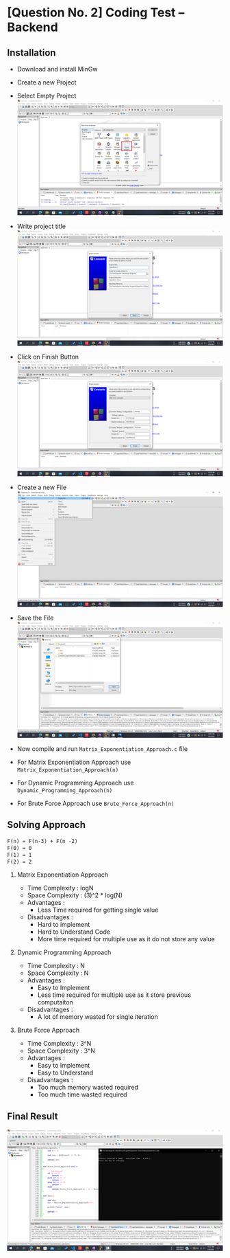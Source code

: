 # [Question No. 2] Coding Test – Backend

## Installation

- Download and install MinGw
- Create a new Project
- Select Empty Project
  ![plot](./image/select-empty-project.png)

- Write project title
  ![plot](./image/specify%20title.png)

- Click on Finish Button
  ![plot](./image/Finish.png)

- Create a new File
  ![plot](./image/Create%20new%20file.png)
- Save the File
  ![plot](./image/Save%20the%20file.png)
- Now compile and run `Matrix_Exponentiation_Approach.c` file
- For Matrix Exponentiation Approach use `Matrix_Exponentiation_Approach(n)`
- For Dynamic Programming Approach use `Dynamic_Programming_Approach(n)`
- For Brute Force Approach use `Brute_Force_Approach(n)`

## Solving Approach

```
F(n) = F(n-3) + F(n -2)
F(0) = 0
F(1) = 1
F(2) = 2
```

1. Matrix Exponentiation Approach

   - Time Complexity : logN
   - Space Complexity : (3)^2 \* log(N)
   - Advantages :
     - Less Time required for getting single value
   - Disadvantages :
     - Hard to implement
     - Hard to Understand Code
     - More time required for multiple use as it do not store any value

2. Dynamic Programming Approach

   - Time Complexity : N
   - Space Complexity : N
   - Advantages :
     - Easy to Implement
     - Less time required for multiple use as it store previous computaiton
   - Disadvantages :
     - A lot of memory wasted for single iteration

3. Brute Force Approach

   - Time Complexity : 3^N
   - Space Complexity : 3^N
   - Advantages :
     - Easy to Implement
     - Easy to Understand
   - Disadvantages :
     - Too much memory wasted required
     - Too much time wasted required

## Final Result

![plot](./image/Final-Output.png)
